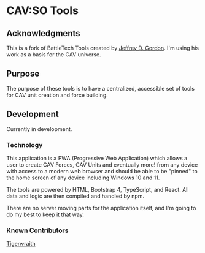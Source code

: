 # CAV:SO Tools
## Acknowledgments
This is a fork of BattleTech Tools created by [Jeffrey D. Gordon](https://github.com/jdgwf). I'm using his work as a basis for the CAV universe. 
## Purpose

The purpose of these tools is to have a centralized, accessible set of tools for CAV unit creation and force building.

## Development

Currently in development. 

### Technology

This application is a PWA (Progressive Web Application) which allows a user to create CAV Forces, CAV Units and eventually more! from any device with access to a modern web browser and should be able to be "pinned" to the home screen of any device including Windows 10 and 11.

The tools are powered by HTML, Bootstrap 4, TypeScript, and React. All data and logic are then compiled and handled by npm.

There are no server moving parts for the application itself, and I'm going to do my best to keep it that way.

### Known Contributors

[Tigerwraith](https://github.com/Tigerwraith) 